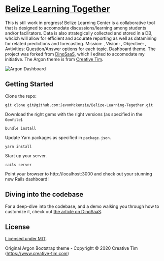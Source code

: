 # [Belize Learning Together](https://jevon-mckenzie.herokuapp.com/)
This is still work in progress!
Belize Learning Center is a collaborative tool that is designed to accomodate discussions/learning among students and/or facilitators. Data is also strategically collected and stored in a DB, whcich will allow for efficient and accurate reporting as well as datamining for related predictions and forecasting.
 Mission: , Vision: , Objective: , Avtivities: Question/Answer options for each topic.  Dashboard theme. The project was forked from [DinoSaaS](https://www.dinosaas.com/), which I edited to accomodate my initiative. The Argon theme is from [Creative Tim](https://www.creative-tim.com/product/argon-dashboard/?ref=dinosaas.com).


![Argon Dashboard](http://www.jevon-mckenzie.com/Belize%20Learning%20Center.png)

## Getting Started
Clone the repo:

`git clone git@github.com:JevonMckenzie/Belize-Learning-Tegether.git`

Download the right gems with the right versions (as specified in the `Gemfile`).

`bundle install`

Update Yarn packages as specified in `package.json`.

`yarn install`

Start up your server.

`rails server`

Point your browser to http://localhost:3000 and check out your stunning new Rails dashboard!

## Diving into the codebase
For a deep-dive into the codebase, and a demo walking you through how to customize it, check out [the article on DinoSaaS](https://www.dinosaas.com/articles/starter-app-1-argon).

## License
[Licensed under MIT](https://github.com/Dino-SaaS/Argon/blob/master/LICENSE.md).

Original Argon Bootstrap theme - Copyright © 2020 Creative Tim (https://www.creative-tim.com)

